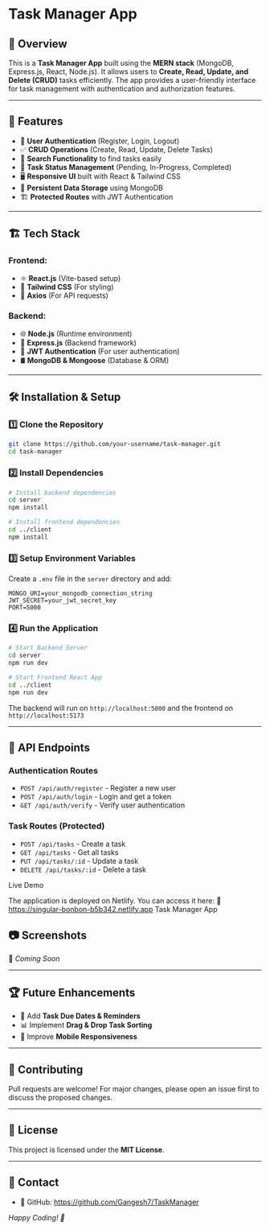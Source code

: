 # Task Manager App

## 📝 Overview
This is a **Task Manager App** built using the **MERN stack** (MongoDB, Express.js, React, Node.js). It allows users to **Create, Read, Update, and Delete (CRUD)** tasks efficiently. The app provides a user-friendly interface for task management with authentication and authorization features.

---

## 🚀 Features
- 🔐 **User Authentication** (Register, Login, Logout)
- ✅ **CRUD Operations** (Create, Read, Update, Delete Tasks)
- 🔎 **Search Functionality** to find tasks easily
- 📌 **Task Status Management** (Pending, In-Progress, Completed)
- 🖥️ **Responsive UI** built with React & Tailwind CSS
- 🔄 **Persistent Data Storage** using MongoDB
- 🏗 **Protected Routes** with JWT Authentication

---

## 🏗 Tech Stack
### Frontend:
- ⚛️ **React.js** (Vite-based setup)
- 🎨 **Tailwind CSS** (For styling)
- 🔄 **Axios** (For API requests)

### Backend:
- 🌐 **Node.js** (Runtime environment)
- 🚀 **Express.js** (Backend framework)
- 🔐 **JWT Authentication** (For user authentication)
- 🛢 **MongoDB & Mongoose** (Database & ORM)

---

## 🛠 Installation & Setup

### 1️⃣ Clone the Repository
```sh
git clone https://github.com/your-username/task-manager.git
cd task-manager
```

### 2️⃣ Install Dependencies
```sh
# Install backend dependencies
cd server
npm install

# Install frontend dependencies
cd ../client
npm install
```

### 3️⃣ Setup Environment Variables
Create a `.env` file in the `server` directory and add:
```env
MONGO_URI=your_mongodb_connection_string
JWT_SECRET=your_jwt_secret_key
PORT=5000
```

### 4️⃣ Run the Application
```sh
# Start Backend Server
cd server
npm run dev

# Start Frontend React App
cd ../client
npm run dev
```

The backend will run on `http://localhost:5000` and the frontend on `http://localhost:5173`

---

## 📌 API Endpoints

### **Authentication Routes**
- `POST /api/auth/register` - Register a new user
- `POST /api/auth/login` - Login and get a token
- `GET /api/auth/verify` - Verify user authentication

### **Task Routes** (Protected)
- `POST /api/tasks` - Create a task
- `GET /api/tasks` - Get all tasks
- `PUT /api/tasks/:id` - Update a task
- `DELETE /api/tasks/:id` - Delete a task

Live Demo

The application is deployed on Netlify. You can access it here:
🔗 https://singular-bonbon-b5b342.netlify.app  Task Manager App

## 📷 Screenshots
🚀 *Coming Soon*

---

## 🏆 Future Enhancements
- 📅 Add **Task Due Dates & Reminders**
- 📊 Implement **Drag & Drop Task Sorting**
- 📱 Improve **Mobile Responsiveness**

---

## 🤝 Contributing
Pull requests are welcome! For major changes, please open an issue first to discuss the proposed changes.

---

## 📜 License
This project is licensed under the **MIT License**.

---

## 💬 Contact

- 🔗 GitHub: https://github.com/Gangesh7/TaskManager

*Happy Coding! 🚀*

